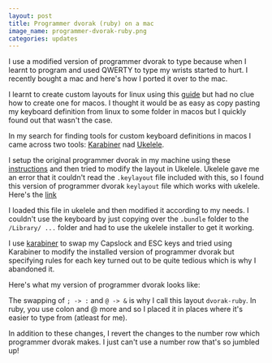 ```yaml
---
layout: post
title: Programmer dvorak (ruby) on a mac
image_name: programmer-dvorak-ruby.png
categories: updates
---
```


I use a modified version of programmer dvorak to type because when I learnt to program and used QWERTY to type my wrists started to hurt. I recently bought a mac and here's how I ported it over to the mac.

I learnt to create custom layouts for linux using this [guide](https://askubuntu.com/a/511142) but had no clue how to create one for macos. I thought it would be as easy as copy pasting my keyboard definition from linux to some folder in macos but I quickly found out that wasn't the case.

In my search for finding tools for custom keyboard definitions in macos I came across two tools: [Karabiner](https://karabiner-elements.pqrs.org/) nad [Ukelele](https://software.sil.org/ukelele/).

I setup the original programmer dvorak in my machine using these [instructions](https://www.kaufmann.no/roland/dvorak/macosx.html) and then tried to modify the layout in Ukelele. Ukelele gave me an error that it couldn't read the `.keylayout` file included with this, so I found this version of programmer dvorak `keylayout` file which works with ukelele. Here's the [link](https://github.com/jayliu50/macos-programmer-dvorak)

I loaded this file in ukelele and then modified it according to my needs. I couldn't use the keyboard by just copying over the `.bundle` folder to the `/Library/ ...` folder and had to use the ukelele installer to get it working.

I use [karabiner](https://karabiner-elements.pqrs.org/) to swap my Capslock and ESC keys and tried using Karabiner to modify the installed version of programmer dvorak but specifying rules for each key turned out to be quite tedious which is why I abandoned it.

Here's what my version of programmer dvorak looks like:
<img style="float: right" src="/images/programmer-dvorak-ruby.png" alt="">

The swapping of `; -> :` and `@ -> &` is why I call this layout `dvorak-ruby`. In ruby, you use colon and @ more and so I placed it in places where it's easier to type from (atleast for me).

In addition to these changes, I revert the changes to the number row which programmer dvorak makes. I just can't use a number row that's so jumbled up!
